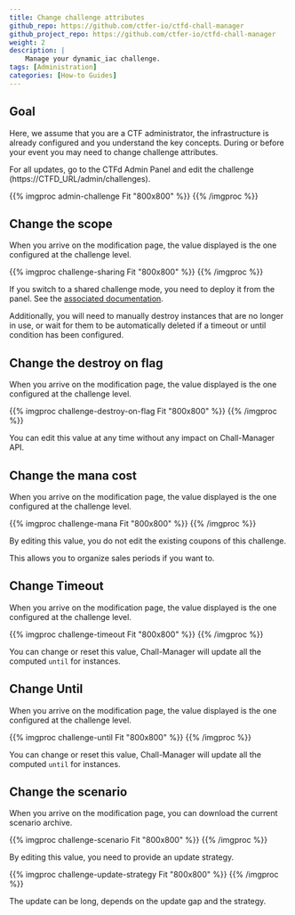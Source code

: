 ```yaml
---
title: Change challenge attributes
github_repo: https://github.com/ctfer-io/ctfd-chall-manager
github_project_repo: https://github.com/ctfer-io/ctfd-chall-manager
weight: 2
description: |
    Manage your dynamic_iac challenge.
tags: [Administration]
categories: [How-to Guides]
---
```


## Goal 
Here, we assume that you are a CTF administrator, the infrastructure is already configured and you understand the key concepts.
During or before your event you may need to change challenge attributes.

For all updates, go to the CTFd Admin Panel and edit the challenge (https://CTFD_URL/admin/challenges).

{{% imgproc admin-challenge Fit "800x800" %}}
{{% /imgproc %}}


## Change the scope
When you arrive on the modification page, the value displayed is the one configured at the challenge level.

{{% imgproc challenge-sharing Fit "800x800" %}}
{{% /imgproc %}}

If you switch to a shared challenge mode, you need to deploy it from the panel. See the [associated documentation](docs/ctfd-chall-manager/guides/panel/#deploy-a-shared-instance).

Additionally, you will need to manually destroy instances that are no longer in use, or wait for them to be automatically deleted if a timeout or until condition has been configured.

## Change the destroy on flag 
When you arrive on the modification page, the value displayed is the one configured at the challenge level.

{{% imgproc challenge-destroy-on-flag Fit "800x800" %}}
{{% /imgproc %}}

You can edit this value at any time without any impact on Chall-Manager API.

## Change the mana cost
When you arrive on the modification page, the value displayed is the one configured at the challenge level.

{{% imgproc challenge-mana Fit "800x800" %}}
{{% /imgproc %}}

By editing this value, you do not edit the existing coupons of this challenge. 

This allows you to organize sales periods if you want to.

## Change Timeout 
When you arrive on the modification page, the value displayed is the one configured at the challenge level.

{{% imgproc challenge-timeout Fit "800x800" %}}
{{% /imgproc %}}

You can change or reset this value, Chall-Manager will update all the computed `until` for instances. 

## Change Until 
When you arrive on the modification page, the value displayed is the one configured at the challenge level.

{{% imgproc challenge-until Fit "800x800" %}}
{{% /imgproc %}}

You can change or reset this value, Chall-Manager will update all the computed `until` for instances. 

## Change the scenario
When you arrive on the modification page, you can download the current scenario archive.

{{% imgproc challenge-scenario Fit "800x800" %}}
{{% /imgproc %}}

By editing this value, you need to provide an update strategy.

{{% imgproc challenge-update-strategy Fit "800x800" %}}
{{% /imgproc %}}

The update can be long, depends on the update gap and the strategy.
